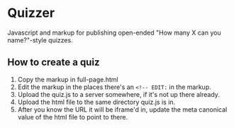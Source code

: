 # Quizzer
Javascript and markup for publishing open-ended "How many X can you name?"-style quizzes.

## How to create a quiz

1. Copy the markup in full-page.html
2. Edit the markup in the places there's an `<!-- EDIT:` in the markup.
3. Upload the quiz.js to a server somewhere, if it's not up there already.
4. Upload the html file to the same directory quiz.js is in.
5. After you know the URL it will be iframe'd in, update the meta canonical value of the html file to point to there.

